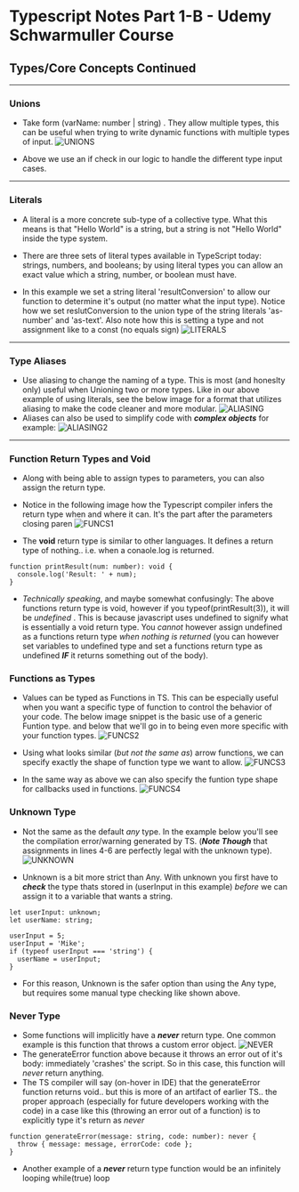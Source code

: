 # Typescript Notes Part 1-B - Udemy Schwarmuller Course

## Types/Core Concepts Continued

<hr/>

### Unions

- Take form (varName: number | string) . They allow multiple types, this can be useful when trying to write dynamic functions with multiple types of input.
  ![UNIONS](./ts_unions.png)

- Above we use an if check in our logic to handle the different type input cases.

<hr/>

### Literals

- A literal is a more concrete sub-type of a collective type. What this means is that "Hello World" is a string, but a string is not "Hello World" inside the type system.

- There are three sets of literal types available in TypeScript today: strings, numbers, and booleans; by using literal types you can allow an exact value which a string, number, or boolean must have.

- In this example we set a string literal 'resultConversion' to allow our function to determine it's output (no matter what the input type). Notice how we set reslutConversion to the union type of the string literals 'as-number' and 'as-text'. Also note how this is setting a type and not assignment like to a const (no equals sign)
  ![LITERALS](./literals_ts.png)

<hr/>

### Type Aliases

- Use aliasing to change the naming of a type. This is most (and honeslty only) useful when Unioning two or more types. Like in our above example of using literals, see the below image for a format that utilizes aliasing to make the code cleaner and more modular.
  ![ALIASING](./alias_ts.png)
- Aliases can also be used to simplify code with **_complex objects_** for example:
  ![ALIASING2](./alias2_ts.png)

<hr/>

### Function Return Types and Void

- Along with being able to assign types to parameters, you can also assign the return type.

- Notice in the following image how the Typescript compiler infers the return type when and where it can. It's the part after the parameters closing paren
  ![FUNCS1](./function1_ts.png)

- The **void** return type is similar to other languages. It defines a return type of nothing.. i.e. when a conaole.log is returned.

```
function printResult(num: number): void {
  console.log('Result: ' + num);
}
```

- _Technically speaking_, and maybe somewhat confusingly: The above functions return type is void, however if you typeof(printResult(3)), it will be _undefined_ . This is because javascript uses undefined to signify what is essentially a void return type. You _cannot_ however assign undefined as a functions return type _when nothing is returned_ (you can however set variables to undefined type and set a functions return type as undefined **_IF_** it returns something out of the body).

### Functions as Types

- Values can be typed as Functions in TS. This can be especially useful when you want a specific type of function to control the behavior of your code. The below image snippet is the basic use of a generic Funtion type. and below that we'll go in to being even more specific with your function types.
  ![FUNCS2](./func2_ts.png)

- Using what looks similar (_but not the same as_) arrow functions, we can specify exactly the shape of function type we want to allow.
  ![FUNCS3](./func3_ts.png)

- In the same way as above we can also specify the funtion type shape for callbacks used in functions.
  ![FUNCS4](./func4_ts.png)

### Unknown Type

- Not the same as the default _any_ type. In the example below you'll see the compilation error/warning generated by TS. (**_Note Though_** that assignments in lines 4-6 are perfectly legal with the unknown type).
  ![UNKNOWN](./unknown_ts.png)

- Unknown is a bit more strict than Any. With unknown you first have to **_check_** the type thats stored in (userInput in this example) _before_ we can assign it to a variable that wants a string.

```
let userInput: unknown;
let userName: string;

userInput = 5;
userInput = 'Mike';
if (typeof userInput === 'string') {
  userName = userInput;
}
```

- For this reason, Unknown is the safer option than using the Any type, but requires some manual type checking like shown above.

### Never Type

- Some functions will implicitly have a **_never_** return type. One common example is this function that throws a custom error object.
  ![NEVER](./never_ts.png)
- The generateError function above because it throws an error out of it's body: immediately 'crashes' the script. So in this case, this function will _never_ return anything.
- The TS compiler will say (on-hover in IDE) that the generateError function returns void.. but this is more of an artifact of earlier TS.. the proper approach (especially for future developers working with the code) in a case like this (throwing an error out of a function) is to explicitly type it's return as _never_

```
function generateError(message: string, code: number): never {
  throw { message: message, errorCode: code };
}
```

- Another example of a **_never_** return type function would be an infinitely looping while(true) loop
